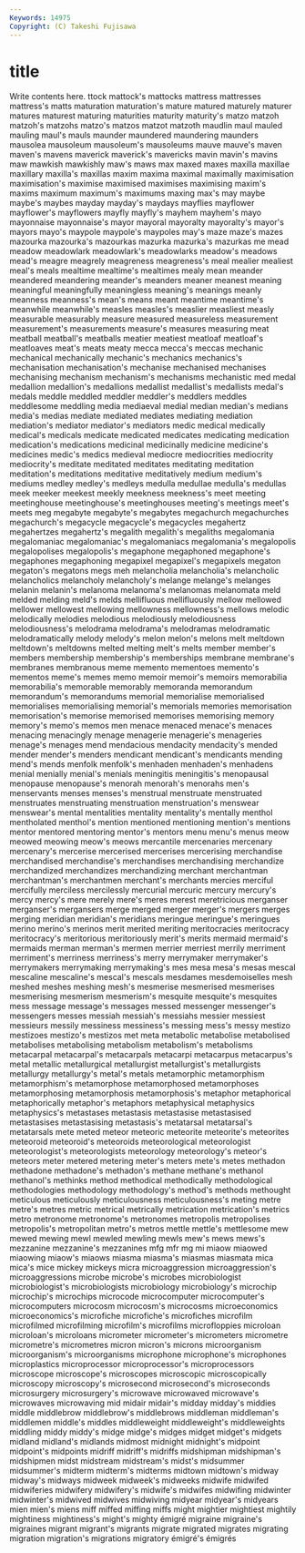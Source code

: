 ```yaml
---
Keywords: 14975 
Copyright: (C) Takeshi Fujisawa
---
```


# title

Write contents here.
ttock mattock's mattocks mattress mattresses mattress's matts maturation maturation's mature
matured maturely maturer matures maturest maturing maturities maturity maturity's matzo
matzoh matzoh's matzohs matzo's matzos matzot matzoth maudlin maul mauled
mauling maul's mauls maunder maundered maundering maunders mausolea mausoleum mausoleum's
mausoleums mauve mauve's maven maven's mavens maverick maverick's mavericks mavin
mavin's mavins maw mawkish mawkishly maw's maws max maxed maxes
maxilla maxillae maxillary maxilla's maxillas maxim maxima maximal maximally maximisation
maximisation's maximise maximised maximises maximising maxim's maxims maximum maximum's maximums
maxing max's may maybe maybe's maybes mayday mayday's maydays mayflies
mayflower mayflower's mayflowers mayfly mayfly's mayhem mayhem's mayo mayonnaise mayonnaise's
mayor mayoral mayoralty mayoralty's mayor's mayors mayo's maypole maypole's maypoles
may's maze maze's mazes mazourka mazourka's mazourkas mazurka mazurka's mazurkas
me mead meadow meadowlark meadowlark's meadowlarks meadow's meadows mead's meagre
meagrely meagreness meagreness's meal mealier mealiest meal's meals mealtime mealtime's
mealtimes mealy mean meander meandered meandering meander's meanders meaner meanest
meaning meaningful meaningfully meaningless meaning's meanings meanly meanness meanness's mean's
means meant meantime meantime's meanwhile meanwhile's measles measles's measlier measliest
measly measurable measurably measure measured measureless measurement measurement's measurements measure's
measures measuring meat meatball meatball's meatballs meatier meatiest meatloaf meatloaf's
meatloaves meat's meats meaty mecca mecca's meccas mechanic mechanical mechanically
mechanic's mechanics mechanics's mechanisation mechanisation's mechanise mechanised mechanises mechanising mechanism
mechanism's mechanisms mechanistic med medal medallion medallion's medallions medallist medallist's
medallists medal's medals meddle meddled meddler meddler's meddlers meddles meddlesome
meddling media mediaeval medial median median's medians media's medias mediate
mediated mediates mediating mediation mediation's mediator mediator's mediators medic medical
medically medical's medicals medicate medicated medicates medicating medication medication's medications
medicinal medicinally medicine medicine's medicines medic's medics medieval mediocre mediocrities
mediocrity mediocrity's meditate meditated meditates meditating meditation meditation's meditations meditative
meditatively medium medium's mediums medley medley's medleys medulla medullae medulla's
medullas meek meeker meekest meekly meekness meekness's meet meeting meetinghouse
meetinghouse's meetinghouses meeting's meetings meet's meets meg megabyte megabyte's megabytes
megachurch megachurches megachurch's megacycle megacycle's megacycles megahertz megahertzes megahertz's megalith
megalith's megaliths megalomania megalomaniac megalomaniac's megalomaniacs megalomania's megalopolis megalopolises megalopolis's
megaphone megaphoned megaphone's megaphones megaphoning megapixel megapixel's megapixels megaton megaton's
megatons megs meh melancholia melancholia's melancholic melancholics melancholy melancholy's melange
melange's melanges melanin melanin's melanoma melanoma's melanomas melanomata meld melded
melding meld's melds mellifluous mellifluously mellow mellowed mellower mellowest mellowing
mellowness mellowness's mellows melodic melodically melodies melodious melodiously melodiousness melodiousness's
melodrama melodrama's melodramas melodramatic melodramatically melody melody's melon melon's melons
melt meltdown meltdown's meltdowns melted melting melt's melts member member's
members membership membership's memberships membrane membrane's membranes membranous meme memento
mementoes memento's mementos meme's memes memo memoir memoir's memoirs memorabilia
memorabilia's memorable memorably memoranda memorandum memorandum's memorandums memorial memorialise memorialised
memorialises memorialising memorial's memorials memories memorisation memorisation's memorise memorised memorises
memorising memory memory's memo's memos men menace menaced menace's menaces
menacing menacingly menage menagerie menagerie's menageries menage's menages mend mendacious
mendacity mendacity's mended mender mender's menders mendicant mendicant's mendicants mending
mend's mends menfolk menfolk's menhaden menhaden's menhadens menial menially menial's
menials meningitis meningitis's menopausal menopause menopause's menorah menorah's menorahs men's
menservants menses menses's menstrual menstruate menstruated menstruates menstruating menstruation menstruation's
menswear menswear's mental mentalities mentality mentality's mentally menthol mentholated menthol's
mention mentioned mentioning mention's mentions mentor mentored mentoring mentor's mentors
menu menu's menus meow meowed meowing meow's meows mercantile mercenaries
mercenary mercenary's mercerise mercerised mercerises mercerising merchandise merchandised merchandise's merchandises
merchandising merchandize merchandized merchandizes merchandizing merchant merchantman merchantman's merchantmen merchant's
merchants mercies merciful mercifully merciless mercilessly mercurial mercuric mercury mercury's
mercy mercy's mere merely mere's meres merest meretricious merganser merganser's
mergansers merge merged merger merger's mergers merges merging meridian meridian's
meridians meringue meringue's meringues merino merino's merinos merit merited meriting
meritocracies meritocracy meritocracy's meritorious meritoriously merit's merits mermaid mermaid's mermaids
merman merman's mermen merrier merriest merrily merriment merriment's merriness merriness's
merry merrymaker merrymaker's merrymakers merrymaking merrymaking's mes mesa mesa's mesas
mescal mescaline mescaline's mescal's mescals mesdames mesdemoiselles mesh meshed meshes
meshing mesh's mesmerise mesmerised mesmerises mesmerising mesmerism mesmerism's mesquite mesquite's
mesquites mess message message's messages messed messenger messenger's messengers messes
messiah messiah's messiahs messier messiest messieurs messily messiness messiness's messing
mess's messy mestizo mestizoes mestizo's mestizos met meta metabolic metabolise
metabolised metabolises metabolising metabolism metabolism's metabolisms metacarpal metacarpal's metacarpals metacarpi
metacarpus metacarpus's metal metallic metallurgical metallurgist metallurgist's metallurgists metallurgy metallurgy's
metal's metals metamorphic metamorphism metamorphism's metamorphose metamorphosed metamorphoses metamorphosing metamorphosis
metamorphosis's metaphor metaphorical metaphorically metaphor's metaphors metaphysical metaphysics metaphysics's metastases
metastasis metastasise metastasised metastasises metastasising metastasis's metatarsal metatarsal's metatarsals mete
meted meteor meteoric meteorite meteorite's meteorites meteoroid meteoroid's meteoroids meteorological
meteorologist meteorologist's meteorologists meteorology meteorology's meteor's meteors meter metered metering
meter's meters mete's metes methadon methadone methadone's methadon's methane methane's
methanol methanol's methinks method methodical methodically methodological methodologies methodology methodology's
method's methods methought meticulous meticulously meticulousness meticulousness's meting metre metre's
metres metric metrical metrically metrication metrication's metrics metro metronome metronome's
metronomes metropolis metropolises metropolis's metropolitan metro's metros mettle mettle's mettlesome
mew mewed mewing mewl mewled mewling mewls mew's mews mews's
mezzanine mezzanine's mezzanines mfg mfr mg mi miaow miaowed miaowing
miaow's miaows miasma miasma's miasmas miasmata mica mica's mice mickey
mickeys micra microaggression microaggression's microaggressions microbe microbe's microbes microbiologist microbiologist's
microbiologists microbiology microbiology's microchip microchip's microchips microcode microcomputer microcomputer's microcomputers
microcosm microcosm's microcosms microeconomics microeconomics's microfiche microfiche's microfiches microfilm microfilmed
microfilming microfilm's microfilms microfloppies microloan microloan's microloans micrometer micrometer's micrometers
micrometre micrometre's micrometres micron micron's microns microorganism microorganism's microorganisms microphone
microphone's microphones microplastics microprocessor microprocessor's microprocessors microscope microscope's microscopes microscopic
microscopically microscopy microscopy's microsecond microsecond's microseconds microsurgery microsurgery's microwave microwaved
microwave's microwaves microwaving mid midair midair's midday midday's middies middle
middlebrow middlebrow's middlebrows middleman middleman's middlemen middle's middles middleweight middleweight's
middleweights middling middy middy's midge midge's midges midget midget's midgets
midland midland's midlands midmost midnight midnight's midpoint midpoint's midpoints midriff
midriff's midriffs midshipman midshipman's midshipmen midst midstream midstream's midst's midsummer
midsummer's midterm midterm's midterms midtown midtown's midway midway's midways midweek
midweek's midweeks midwife midwifed midwiferies midwifery midwifery's midwife's midwifes midwifing
midwinter midwinter's midwived midwives midwiving midyear midyear's midyears mien mien's
miens miff miffed miffing miffs might mightier mightiest mightily mightiness
mightiness's might's mighty émigré migraine migraine's migraines migrant migrant's migrants
migrate migrated migrates migrating migration migration's migrations migratory émigré's émigrés
